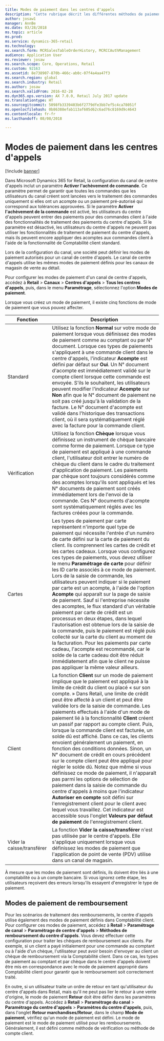 ```yaml
---
title: Modes de paiement dans les centres d'appels
description: "Cette rubrique décrit les différentes méthodes de paiement que vous pouvez utiliser dans un centre d'appels de Microsoft Dynamics 365 for Retail."
author: josaw1
manager: AnnBe
ms.date: 03/28/2018
ms.topic: article
ms.prod: 
ms.service: dynamics-365-retail
ms.technology: 
ms.search.form: MCRSalesTableOrderHistory, MCRCCAuthManagement
audience: Application User
ms.reviewer: josaw
ms.search.scope: Core, Operations, Retail
ms.custom: 92163
ms.assetid: 8e738907-870b-466c-ab0c-07f4a4aa47f3
ms.search.region: global
ms.search.industry: Retail
ms.author: josaw
ms.search.validFrom: 2016-02-28
ms.dyn365.ops.version: AX 7.0.0, Retail July 2017 update
ms.translationtype: HT
ms.sourcegitcommit: 5098fb3339403b6f2779dfe3bb7ef5c4ca78051f
ms.openlocfilehash: 0b86388efab113af605d62c6ad76c8169d9c4643
ms.contentlocale: fr-fr
ms.lasthandoff: 08/08/2018

---
```


# <a name="payment-methods-in-call-centers"></a>Modes de paiement dans les centres d'appels

[!include [banner](includes/banner.md)]

Dans Microsoft Dynamics 365 for Retail, la configuration du canal de centre d'appels inclut un paramètre **Activer l'achèvement de commande**. Ce paramètre permet de garantir que toutes les commandes que les utilisateurs du canal créent sont lancées vers le traitement des commandes uniquement si elles ont un acompte ou un paiement pré-autorisé qui correspond aux tolérances approuvées. Si le paramètre **Activer l'achèvement de la commande** est activé, les utilisateurs du centre d'appels peuvent entrer des paiements pour des commandes client à l'aide des fonctionnalités de traitement des paiements du centre d'appels. Si le paramètre est désactivé, les utilisateurs du centre d'appels ne peuvent pas utiliser les fonctionnalités de traitement de paiement du centre d'appels, mais ils peuvent encore appliquer des acomptes aux commandes client à l'aide de la fonctionnalité de Comptabilité client standard.

Lors de la configuration du canal, une société peut définir les modes de paiement autorisés pour un canal de centre d'appels. Le canal de centre d'appels utilise les mêmes modes de paiement définis pour les canaux de magasin de vente au détail.

Pour configurer les modes de paiement d'un canal de centre d'appels, accédez à **Retail** \> **Canaux** \> **Centres d'appels** \> **Tous les centres d'appels**, puis, dans le menu **Paramétrage**, sélectionnez l'option **Modes de paiement**.

Lorsque vous créez un mode de paiement, il existe cinq fonctions de mode de paiement que vous pouvez affecter.

| Fonction            | Description |
|---------------------|-------------|
| Standard              | Utilisez la fonction **Normal** sur votre mode de paiement lorsque vous définissez des modes de paiement comme au comptant ou par N° document. Lorsque ces types de paiements s'appliquent à une commande client dans le centre d'appels, l'indicateur **Acompte** est défini par défaut sur **Oui**.  Un N° document d'acompte est immédiatement validé sur le compte client lorsque cette commande est envoyée. S'ils le souhaitent, les utilisateurs peuvent modifier l'indicateur **Acompte** sur **Non** afin que le N° document de paiement ne soit pas créé jusqu'à la validation de la facture.  Le N° document d'acompte est validé dans l'historique des transactions client, où il sera systématiquement réglé avec la facture pour la commande client. |
| Vérification               | Utilisez la fonction **Chèque** lorsque vous définissez un instrument de chèque bancaire comme forme de paiement. Lorsque ce type de paiement est appliqué à une commande client, l'utilisateur doit entrer le numéro de chèque du client dans le cadre du traitement d'application de paiement. Les paiements par chèque sont toujours considérés comme des acomptes lorsqu'ils sont appliqués et les N° documents de paiement sont créés immédiatement lors de l'envoi de la commande. Ces N° documents d'acompte sont systématiquement réglés avec les factures créées pour la commande. |
| Cartes               | Les types de paiement par carte représentent n'importe quel type de paiement qui nécessite l'entrée d'un numéro de carte défini sur la carte de paiement du client. Ils comprennent les cartes de crédit et les cartes cadeaux. Lorsque vous configurez ces types de paiements, vous devez utiliser le menu **Paramétrage de carte** pour définir les ID carte associés à ce mode de paiement. Lors de la saisie de commande, les utilisateurs peuvent indiquer si le paiement par carte est un acompte, à l'aide de l'option **Acompte** qui apparaît sur la page de saisie de paiement. Sauf si l'entreprise nécessite des acomptes, le flux standard d'un véritable paiement par carte de crédit est un processus en deux étapes, dans lequel l'autorisation est obtenue lors de la saisie de la commande, puis le paiement est réglé puis collecté sur la carte du client au moment de la facturation. Pour les paiements par carte cadeau, l'acompte est recommandé, car le solde de la carte cadeau doit être réduit immédiatement afin que le client ne puisse pas appliquer la même valeur ailleurs. |
| Client            | La fonction **Client** sur un mode de paiement implique que le paiement est appliqué à la limite de crédit du client ou placé « sur son compte. » Dans Retail, une limite de crédit peut être affecté à un client et peut être validée lors de la saisie de commande. Les paiements effectués à l'aide d'un mode de paiement lié à la fonctionnalité **Client** créent un passif par rapport au compte client. Puis, lorsque la commande client est facturée, un solde dû est affiché. Dans ce cas, les clients envoient généralement un paiement, en fonction des conditions données. Sinon, un N° document de crédit en cours précédent sur le compte client peut être appliqué pour régler le solde dû. Notez que même si vous définissez ce mode de paiement, il n'apparaît pas parmi les options de sélection de paiement dans la saisie de commande du centre d'appels à moins que l'indicateur **Autoriser en compte** soit défini sur l'enregistrement client pour le client avec lequel vous travaillez. Cet indicateur est accessible sous l'onglet **Valeurs par défaut de paiement** de l'enregistrement client. |
| Vider la caisse/transférer | La fonction **Vider la caisse/transférer** n'est pas utilisée par le centre d'appels. Elle s'applique uniquement lorsque vous définissez les modes de paiement que l'application de point de vente (PDV) utilise dans un canal de magasin. |

À mesure que les modes de paiement sont définis, ils doivent être liés à une comptabilité ou à un compte bancaire. Si vous ignorez cette étape, les utilisateurs reçoivent des erreurs lorsqu'ils essayent d'enregistrer le type de paiement.

## <a name="refund-payment-methods"></a>Modes de paiement de remboursement

Pour les scénarios de traitement des remboursements, le centre d'appels utilise également des modes de paiement définis dans Comptabilité client. Pour configurer ces modes de paiement, accédez à **Retail** \> **Paramétrage de canal** \> **Paramétrage de centre d'appels** \> **Méthodes de remboursement du centre d'appels**. Vous devez effectuer cette configuration pour traiter les chèques de remboursement aux clients. Par exemple, si un client a payé initialement pour une commande au comptant ou à l'aide d'un chèque, l'utilisateur peut avoir besoin d'envoyer au client un chèque de remboursement via la Comptabilité client. Dans ce cas, les types de paiement au comptant et par chèque dans le centre d'appels doivent être mis en correspondance avec le mode de paiement approprié dans Comptabilité client pour garantir que le remboursement soit correctement traité.

En outre, si un utilisateur traite un ordre de retour en tant qu'utilisateur du centre d'appels dans Retail, mais qu'il ne peut pas lier le retour à une vente d'origine, le mode de paiement **Retour** doit être défini dans les paramètres du centre d'appels. Accédez à **Retail** \> **Paramétrage du canal** \> **Paramétrage du centre d'appels** \> **Paramètres du centre d'appels**, puis, dans l'onglet **Retour marchandises/Retour**, dans le champ **Mode de paiement**, vérifiez qu'un mode de paiement est défini. Le mode de paiement est le mode de paiement utilisé pour les remboursements. Généralement, il est défini comme méthode de vérification ou méthode de compte client.

